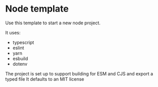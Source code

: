 # Node template

Use this template to start a new node project.

It uses:

- typescript
- eslint
- yarn
- esbuild
- dotenv

The project is set up to support building for ESM and CJS and export a typed file
It defaults to an MIT license
